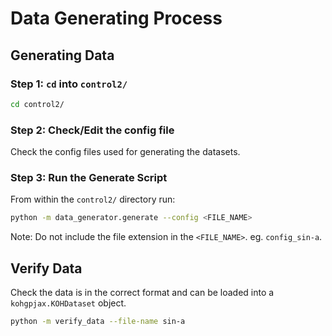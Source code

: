 # Data Generating Process

## Generating Data

### Step 1: `cd` into `control2/`

```bash
cd control2/
```

### Step 2: Check/Edit the config file

Check the config files used for generating the datasets.

### Step 3: Run the Generate Script

From within the `control2/` directory run:

```bash
python -m data_generator.generate --config <FILE_NAME>
```

Note: Do not include the file extension in the `<FILE_NAME>`. eg. `config_sin-a`.

## Verify Data

Check the data is in the correct format and can be loaded into a `kohgpjax.KOHDataset` object.

```bash
python -m verify_data --file-name sin-a
```
